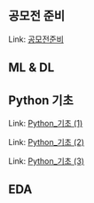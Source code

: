 ## 공모전 준비 
Link: [공모전준비][link]

[link]: Torch,_SGD,_Dataset_class이론.ipynb

## ML & DL
## Python 기초
Link: [Python_기초 (1)][link]

[link]: Python기초__list.ipynb

Link: [Python_기초 (2)][link]

[link]: python기초__dictionary.ipynb

Link: [Python_기초 (3)][link]

[link]: python_기초__while_문.ipynb


## EDA

